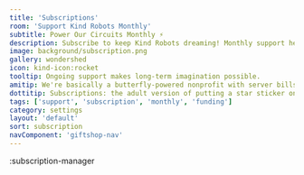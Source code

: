 ```yaml
---
title: 'Subscriptions'
room: 'Support Kind Robots Monthly'
subtitle: Power Our Circuits Monthly ⚡
description: Subscribe to keep Kind Robots dreaming! Monthly support helps us plan for the future and scale our artistic, story-loving AI adventures. Change, upgrade, or cancel anytime.
image: background/subscription.png
gallery: wondershed
icon: kind-icon:rocket
tooltip: Ongoing support makes long-term imagination possible.
amitip: We're basically a butterfly-powered nonprofit with server bills.
dottitip: Subscriptions: the adult version of putting a star sticker on our forehead.
tags: ['support', 'subscription', 'monthly', 'funding']
category: settings
layout: 'default'
sort: subscription
navComponent: 'giftshop-nav'
---
```


:subscription-manager
